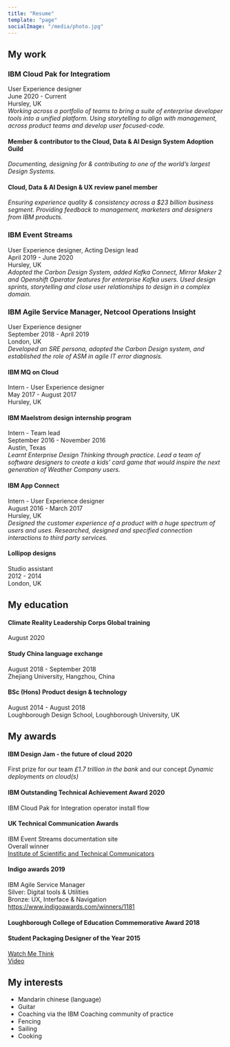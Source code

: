 ```yaml
---
title: "Resume"
template: "page"
socialImage: "/media/photo.jpg"
---
```


## My work

### IBM Cloud Pak for Integratiom
User Experience designer  
June 2020 - Current  
Hursley, UK  
*Working across a portfolio of teams to bring a suite of enterprise developer tools into a unified platform. Using storytelling to align with management, across product teams and develop user focused-code.*  
#### Member & contributor to the Cloud, Data & AI Design System Adoption Guild  
*Documenting, designing for & contributing to one of the world’s largest Design Systems.*   
#### Cloud, Data & AI Design & UX review panel member
*Ensuring experience quality & consistency across a $23 billion business segment. Providing feedback to management, marketers and designers from IBM products.*  

### IBM Event Streams
User Experience designer, Acting Design lead  
April 2019 - June 2020  
Hursley, UK  
*Adopted the Carbon Design System, added Kafka Connect, Mirror Maker 2 and Openshift Operator features for enterprise Kafka users. Used design sprints, storytelling and close user relationships to design in a complex domain.*   

### IBM Agile Service Manager, Netcool Operations Insight  
User Experience designer  
September 2018 - April 2019  
London, UK  
*Developed an SRE persona, adopted the Carbon Design system, and established the role of ASM in agile IT error diagnosis.*  

#### IBM MQ on Cloud  
Intern - User Experience designer  
May 2017 - August 2017  
Hursley, UK  

#### IBM Maelstrom design internship program
Intern - Team lead  
September 2016 - November 2016  
Austin, Texas  
*Learnt Enterprise Design Thinking through practice. Lead a team of software designers to create a kids’ card game that would inspire the next generation of Weather Company users.*

#### IBM App Connect
Intern - User Experience designer  
August 2016 - March 2017   
Hursley, UK  
*Designed the customer experience of a product with a huge spectrum of users and uses. Researched, designed and specified connection interactions to third party services.*  

#### Lollipop designs
Studio assistant  
2012 - 2014  
London, UK  

## My education

#### Climate Reality Leadership Corps Global training
August 2020

#### Study China language exchange
August 2018 - September 2018  
Zhejiang University, Hangzhou, China  

#### BSc (Hons) Product design & technology
August 2014 - August 2018  
Loughborough Design School, Loughborough University, UK  

## My awards 

#### IBM Design Jam - the future of cloud 2020
First prize for our team *£1.7 trillion in the bank* and our concept *Dynamic deployments on cloud(s)*   

#### IBM Outstanding Technical Achievement Award 2020
IBM Cloud Pak for Integration operator install flow

#### UK Technical Communication Awards
IBM Event Streams documentation site  
Overall winner  
[Institute of Scientific and Technical Communicators](https://uktcawards.com/winners-2019/)  

#### Indigo awards 2019
IBM Agile Service Manager  
Silver: Digital tools & Utilities  
Bronze: UX, Interface & Navigation  
https://www.indigoawards.com/winners/1181  

#### Loughborough College of Education Commemorative Award 2018

#### Student Packaging Designer of the Year 2015
[Watch Me Think](https://watchmethink.com/)  
[Video](https://vimeopro.com/wmt/spdy-student-packaging-design-competition/video/134704271)  

## My interests
- Mandarin chinese (language)
- Guitar
- Coaching via the IBM Coaching community of practice
- Fencing
- Sailing
- Cooking